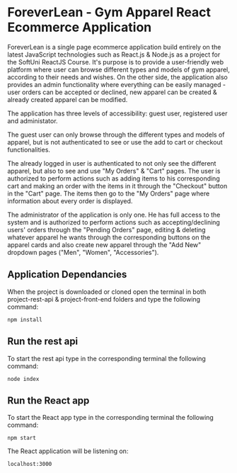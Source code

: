 # ForeverLean - Gym Apparel React Ecommerce Application
ForeverLean is a single page ecommerce application build entirely on the latest JavaScript technologies such as React.js & Node.js as a project for the SoftUni ReactJS Course. It's purpose is to provide a user-friendly web platform where user can browse different types and models of gym apparel, according to their needs and wishes. On the other side, the application also provides an admin functionality where everything can be easily managed - user orders can be accepted or declined, new apparel can be created & already created apparel can be modified.

The application has three levels of accessibility: guest user, registered user and administator.

The guest user can only browse through the different types and models of apparel, but is not authenticated to see or use the add to cart or checkout functionalities.

The already logged in user is authenticated to not only see the different apparel, but also to see and use "My Orders" & "Cart" pages. The user is authorized to perform actions such as adding items to his corresponding cart and making an order with the items in it through the "Checkout" button in the "Cart" page. The items then go to the "My Orders" page where information about every order is displayed.

The administrator of the application is only one. He has full access to the system and is authorized to perform actions such as accepting/declining users' orders through the "Pending Orders" page, editing & deleting whatever apparel he wants through the corresponding buttons on the apparel cards and also create new apparel through the "Add New" dropdown pages ("Men", "Women", "Accessories").

## Application Dependancies
When the project is downloaded or cloned open the terminal in both project-rest-api & project-front-end folders and type the following command: 
```
npm install
```
## Run the rest api
To start the rest api type in the corresponding terminal the following command:
```
node index
```
## Run the React app
To start the React app type in the corresponding terminal the following command:
```
npm start
```
The React application will be listening on: 
```
localhost:3000
```
